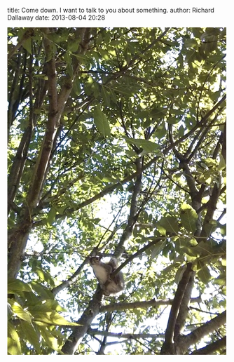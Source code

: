
title: Come down. I want to talk to you about something.
author: Richard Dallaway
date: 2013-08-04 20:28

<div><a href="/media/tp_2013-08-04_09_56_39.jpg"><img src="/media/tp_2013-08-04_09_56_39.jpg500jpg" width="500" height="747"/></a></div>


  
      